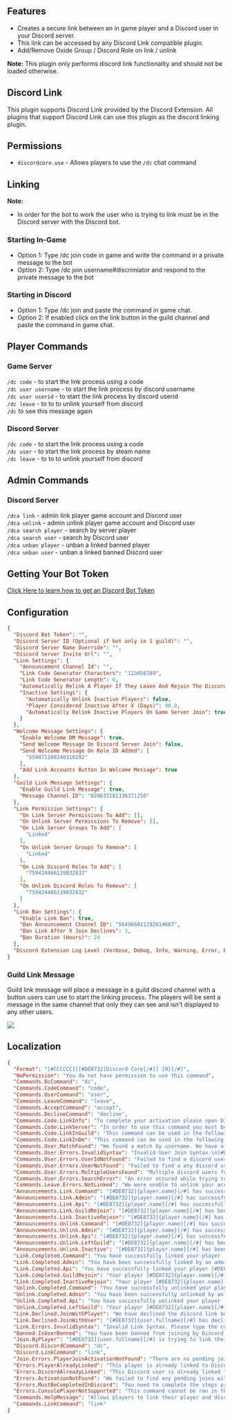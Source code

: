 ## Features

* Creates a secure link between an in game player and a Discord user in your Discord server.
* This link can be accessed by any Discord Link compatible plugin.
* Add/Remove Oxide Group / Discord Role on link / unlink

**Note:** This plugin only performs discord link functionality and should not be loaded otherwise.

## Discord Link
This plugin supports Discord Link provided by the Discord Extension.
All plugins that support Discord Link can use this plugin as the discord linking plugin.

## Permissions

* `discordcore.use` - Allows players to use the `/dc` chat command

## Linking

**Note:**
* In order for the bot to work the user who is trying to link must be in the Discord server with the Discord bot.

### Starting In-Game

* Option 1: Type /dc join code in game and write the command in a private message to the bot
* Option 2: Type /dc join username#discrimiator and respond to the private message to the bot

### Starting in Discord

* Option 1: Type /dc join and paste the command in game chat.
* Option 2: If enabled click on the link button in the guild channel and paste the command in game chat.

## Player Commands

### Game Server

`/dc code` - to start the link process using a code  
`/dc user username` - to start the link process by discord username  
`/dc user userid` - to start the link process by discord userid  
`/dc leave` - to to to unlink yourself from discord  
`/dc` to see this message again

### Discord Server

`/dc code` - to start the link process using a code  
`/dc user` - to start the link process by steam name  
`/dc leave` - to to to unlink yourself from discord

## Admin Commands

### Discord Server

`/dca link` - admin link player game account and Discord user  
`/dca unlink` - admin unlink player game account and Discord user  
`/dca search player` - search by server player  
`/dca search user` - search by Discord user  
`/dca unban player` - unban a linked banned player  
`/dca unban user` - unban a linked banned Discord user


## Getting Your Bot Token
[Click Here to learn how to get an Discord Bot Token](https://umod.org/extensions/discord#getting-your-api-key)

## Configuration

```json
{
  "Discord Bot Token": "",
  "Discord Server ID (Optional if bot only in 1 guild)": "",
  "Discord Server Name Override": "",
  "Discord Server Invite Url": "",
  "Link Settings": {
    "Announcement Channel Id": "",
    "Link Code Generator Characters": "123456789",
    "Link Code Generator Length": 6,
    "Automatically Relink A Player If They Leave And Rejoin The Discord Server": true,
    "Inactive Settings": {
      "Automatically Unlink Inactive Players": false,
      "Player Considered Inactive After X (Days)": 90.0,
      "Automatically Relink Inactive Players On Game Server Join": true
    }
  },
  "Welcome Message Settings": {
    "Enable Welcome DM Message": true,
    "Send Welcome Message On Discord Server Join": false,
    "Send Welcome Message On Role ID Added": [
      "559471108240310292"
    ],
    "Add Link Accounts Button In Welcome Message": true
  },
  "Guild Link Message Settings": {
    "Enable Guild Link Message": true,
    "Message Channel ID": "824633181336371250"
  },
  "Link Permission Settings": {
    "On Link Server Permissions To Add": [],
    "On Unlink Server Permissions To Remove": [],
    "On Link Server Groups To Add": [
      "Linked"
    ],
    "On Unlink Server Groups To Remove": [
      "Linked"
    ],
    "On Link Discord Roles To Add": [
      "759424466119032832"
    ],
    "On Unlink Discord Roles To Remove": [
      "759424466119032832"
    ]
  },
  "Link Ban Settings": {
    "Enable Link Ban": true,
    "Ban Announcement Channel ID": "564966011292614667",
    "Ban Link After X Join Declines": 3,
    "Ban Duration (Hours)": 24
  },
  "Discord Extension Log Level (Verbose, Debug, Info, Warning, Error, Exception, Off)": "Info"
}
```

### Guild Link Message
Guild link message will place a message in a guild discord channel with a button users can use to start the linking process.
The players will be sent a message in the same channel that only they can see and isn't displayed to any other users.

![](https://i.postimg.cc/fbky50pw/link-example.png)

## Localization
```json
{
  "Format": "[#CCCCCC][[#DE8732]Discord Core[/#]] {0}[/#]",
  "NoPermission": "You do not have permission to use this command",
  "Commands.DcCommand": "dc",
  "Commands.CodeCommand": "code",
  "Commands.UserCommand": "user",
  "Commands.LeaveCommand": "leave",
  "Commands.AcceptCommand": "accept",
  "Commands.DeclineCommand": "decline",
  "Commands.Code.LinkInfo": "To complete your activation please open Discord use the following command: [#DE8732]/{plugin.lang:Discord.DiscordCommand} {plugin.lang:Discord.LinkCommand} {discordcore.link.code}[/#].\n",
  "Commands.Code.LinkServer": "In order to use this command you must be in the [#DE8732]{guild.name}[/#] discord server. You can join @ [#DE8732]discord.gg/{discordcore.invite.code}[/#].\n",
  "Commands.Code.LinkInGuild": "This command can be used in the following guild channels {discordcore.command.channels}.\n",
  "Commands.Code.LinkInDm": "This command can be used in the following in a direct message to [#DE8732]{user.fullname}[/#] bot",
  "Commands.User.MatchFound": "We found a match by username. We have a sent a discord message to [#DE8732]{user.fullname}[/#] to complete the link.\nIf you haven't received a message make sure you allow DM's from [#DE8732]{bot.fullname}[/#].",
  "Commands.User.Errors.InvalidSyntax": "Invalid User Join Syntax.\n[#DE8732]/{plugin.lang:Commands.DcCommand} {plugin.lang:Commands.UserCommand} username[/#] to start the link process by your discord username\n[#DE8732]/{plugin.lang:Commands.DcCommand} {plugin.lang:Commands.UserCommand} userid[/#] to start the link process by your discord user ID",
  "Commands.User.Errors.UserIdNotFound": "Failed to find a discord user in the [#DE8732]{guild.name}[/#] Discord server with user ID [#F04747]{snowflake.id}[/#]",
  "Commands.User.Errors.UserNotFound": "Failed to find a any discord users in the [#DE8732]{guild.name}[/#] Discord server with the username [#F04747]{discordcore.notfound}[/#]",
  "Commands.User.Errors.MultipleUsersFound": "Multiple discord users found in the the [#DE8732]{guild.name}[/#] Discord server matching [#F04747]{discordcore.notfound}[/#]. Please include more of the username and/or the discriminator in your search.",
  "Commands.User.Errors.SearchError": "An error occured while trying to search by username. Please try a different username or try again later. If the issue persists please notify an admin.",
  "Commands.Leave.Errors.NotLinked": "We were unable to unlink your account as you do not appear to have been linked.",
  "Announcements.Link.Command": "[#DE8732]{player.name}[/#] has successfully linked their game account with their discord user [#DE8732]{user.fullname}[/#]. If you would would like to be linked type /{plugin.lang:Commands.DcCommand} to learn more.",
  "Announcements.Link.Admin": "[#DE8732]{player.name}[/#] has successfully been linked by an admin to discord user [#DE8732]{user.fullname}[/#].",
  "Announcements.Link.Api": "[#DE8732]{player.name}[/#] has successfully linked their game account with their discord user [#DE8732]{user.fullname}[/#]. If you would would like to be linked type /{plugin.lang:Commands.DcCommand} to learn more.",
  "Announcements.Link.GuildRejoin": "[#DE8732]{player.name}[/#] has been relinked with discord user [#DE8732]{user.fullname}[/#] for rejoining the [#DE8732]{guild.name}[/#] discord server",
  "Announcements.Link.InactiveRejoin": "[#DE8732]{player.name}[/#] has been relinked with discord user [#DE8732]{user.fullname}[/#] for rejoining the [#DE8732]{server.name}[/#] game server",
  "Announcements.Unlink.Command": "[#DE8732]{player.name}[/#] has successfully unlinked their game account from their discord user [#DE8732]{user.fullname}[/#].",
  "Announcements.Unlink.Admin": "[#DE8732]{player.name}[/#] has successfully been unlinked by an admin from discord user [#DE8732]{user.fullname}[/#].",
  "Announcements.Unlink.Api": "[#DE8732]{player.name}[/#] has successfully unlinked their game account from their discord user [#DE8732]{user.fullname}[/#].",
  "Announcements.Unlink.LeftGuild": "[#DE8732]{player.name}[/#] has been unlinked from discord user [#DE8732]{user.fullname}[/#] they left the [#DE8732]{guild.name}[/#] Discord server",
  "Announcements.Unlink.Inactive": "[#DE8732]{player.name}[/#] has been unlinked from discord user [#DE8732]{user.fullname}[/#] because they haven't been active on [#DE8732]{server.name}[/#] game server for [#DE8732]{timespan.total.days}[/#] days",
  "Link.Completed.Command": "You have successfully linked your player [#DE8732]{player.name}[/#] with discord user [#DE8732]{user.fullname}[/#]",
  "Link.Completed.Admin": "You have been successfully linked by an admin with player [#DE8732]{player.name}[/#] and discord user [#DE8732]{user.fullname}[/#]",
  "Link.Completed.Api": "You have successfully linked your player [#DE8732]{player.name}[/#] with discord user [#DE8732]{user.fullname}[/#]",
  "Link.Completed.GuildRejoin": "Your player [#DE8732]{player.name}[/#] has been relinked with discord user [#DE8732]{user.fullname}[/#] because rejoined the [#DE8732]{guild.name}[/#] Discord server",
  "Link.Completed.InactiveRejoin": "Your player [#DE8732]{player.name}[/#] has been relinked with discord user [#DE8732]{user.fullname}[/#] because rejoined [#DE8732]{server.name}[/#] server",
  "Unlink.Completed.Command": "You have successfully unlinked your player [#DE8732]{player.name}[/#] from discord user [#DE8732]{user.fullname}[/#]",
  "Unlink.Completed.Admin": "You have been successfully unlinked by an admin from discord user [#DE8732]{user.fullname}[/#]",
  "Unlink.Completed.Api": "You have successfully unlinked your player [#DE8732]{player.name}[/#] from discord user [#DE8732]{user.fullname}[/#]",
  "Unlink.Completed.LeftGuild": "Your player [#DE8732]{player.name}[/#] has been unlinked from discord user [#DE8732]{user.fullname}[/#] because you left the [#DE8732]{guild.name}[/#] Discord server",
  "Link.Declined.JoinWithPlayer": "We have declined the discord link between [#DE8732]{player.name}[/#] and [#DE8732]{user.fullname}[/#]",
  "Link.Declined.JoinWithUser": "[#DE8732]{user.fullname}[/#] has declined your link to [#DE8732]{player.name}[/#]",
  "Link.Errors.InvalidSyntax": "Invalid Link Syntax. Please type the command you were given in Discord. Command should be in the following format:[#DE8732]/{plugin.lang:Commands.DcCommand} {discordcore.server.link.arg} {code}[/#] where {code} is the code sent to you in Discord.",
  "Banned.IsUserBanned": "You have been banned from joining by Discord user due to multiple declined join attempts. Your ban will end in {timespan.days} days {timespan.hours} hours {timespan.minutes} minutes {timespan.seconds} Seconds.",
  "Join.ByPlayer": "[#DE8732]{user.fullname}[/#] is trying to link their Discord account with your game account. If you wish to [#43B581]accept[/#] this link please type [#43B581]/{plugin.lang:Commands.DcCommand} {plugin.lang:Commands.AcceptCommand}[/#]. If you wish to [#F04747]decline[/#] this link please type [#F04747]/{plugin.lang:Commands.DcCommand} {plugin.lang:Commands.DeclineCommand}[/#]",
  "Discord.DiscordCommand": "dc",
  "Discord.LinkCommand": "link",
  "Join.Errors.PlayerJoinActivationNotFound": "There are no pending joins in progress for this game account. Please start the link in Discord and try again.",
  "Errors.PlayerAlreadyLinked": "This player is already linked to Discord user [#DE8732]{user.fullname}[/#]. If you wish to link yourself to another account please type [#DE8732]/{plugin.lang:Commands.DcCommand} {plugin.lang:Commands.LeaveCommand}[/#]",
  "Errors.DiscordAlreadyLinked": "This Discord user is already linked to player [#DE8732]{player.name}[/#]. If you wish to link yourself to another account please type [#DE8732]/{plugin.lang:Commands.DcCommand} {plugin.lang:Commands.LeaveCommand}[/#]",
  "Errors.ActivationNotFound": "We failed to find any pending joins with code [#DE8732]/{plugin.lang:Commands.DcCommand}[/#]. Please verify the code is correct and try again.",
  "Errors.MustBeCompletedInDiscord": "You need to complete the steps provided in Discord since you started the link from the game server.",
  "Errors.ConsolePlayerNotSupported": "This command cannot be ran in the server console. ",
  "Commands.HelpMessage": "Allows players to link their player and discord accounts together. Players must first join the [#DE8732]{guild.name}[/#] Discord @ [#DE8732]discord.gg/{discordcore.invite.code}[/#]\n[#DE8732]/{plugin.lang:Commands.DcCommand} {plugin.lang:Commands.CodeCommand}[/#] to start the link process using a code\n[#DE8732]/{plugin.lang:Commands.DcCommand} {plugin.lang:Commands.UserCommand} username[/#] to start the link process by your discord username\n[#DE8732]/{plugin.lang:Commands.DcCommand} {plugin.lang:Commands.UserCommand} userid[/#] to start the link process by your discord user ID\n[#DE8732]/{plugin.lang:Commands.DcCommand} {plugin.lang:Commands.LeaveCommand}[/#] to to unlink yourself from discord\n[#DE8732]/{plugin.lang:Commands.DcCommand}[/#] to see this message again",
  "Commands.LinkCommand": "link"
}
```